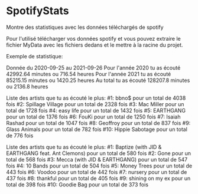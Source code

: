 # SpotifyStats
Montre des statistiques avec les données téléchargés de spotify

Pour l'utilisé télécharger vos données spotify et vous pouvez extraire le fichier MyData avec les fichiers dedans et le mettre à la racine du projet.

Exemple de statistique:

Donnée du 2020-09-25 au 2021-09-26
Pour l'année 2020 tu as écouté 42992.64 minutes ou 716.54 heures
Pour l'année 2021 tu as écouté 85215.15 minutes ou 1420.25 heures
Au total tu as écouté 128207.8 minutes ou 2136.8 heures

Liste des artists que tu as écouté le plus:
#1: bbno$ pour un total de 4038 fois
#2: Spillage Village pour un total de 2328 fois
#3: Mac Miller pour un total de 1728 fois
#4: easy life pour un total de 1432 fois
#5: EARTHGANG pour un total de 1376 fois
#6: FouKi pour un total de 1250 fois
#7: Isaiah Rashad pour un total de 1047 fois
#8: Geoffroy pour un total de 837 fois
#9: Glass Animals pour un total de 782 fois
#10: Hippie Sabotage pour un total de 776 fois

Liste des artists que tu as écouté le plus:
#1: Baptize (with JID & EARTHGANG feat. Ant Clemons) pour un total de 580 fois
#2: Gone pour un total de 568 fois
#3: Mecca (with JID & EARTHGANG) pour un total de 547 fois
#4: 10 Bands pour un total de 504 fois
#5: Money Trees pour un total de 443 fois
#6: Voodoo pour un total de 442 fois
#7: nursery pour un total de 437 fois
#8: thankful pour un total de 405 fois
#9: shining on my ex pour un total de 398 fois
#10: Goodie Bag pour un total de 373 fois


